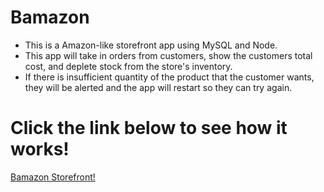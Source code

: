 # Bamazon

* This is a Amazon-like storefront app using MySQL and Node. 
* This app will take in orders from customers, show the customers total cost, and deplete stock from the store's inventory. 
* If there is insufficient quantity of the product that the customer wants, they will be alerted and the app will restart so they can try again.

# Click the link below to see how it works!

[Bamazon Storefront!](https://drive.google.com/file/d/1wVEEz6ptVZRK4rN4kilz77YYfiZWcE2c/view)